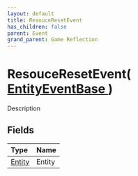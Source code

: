 ```yaml
---
layout: default
title: ResouceResetEvent
has_children: false
parent: Event
grand_parent: Game Reflection
---
```

# ResouceResetEvent( [ EntityEventBase ](/docs/game-reflection/events/entity_event_base) )
Description 

## Fields

| Type | Name |
|:-------------|:--------------|
| [Entity](/docs/game-reflection/classes/entity) | Entity |

